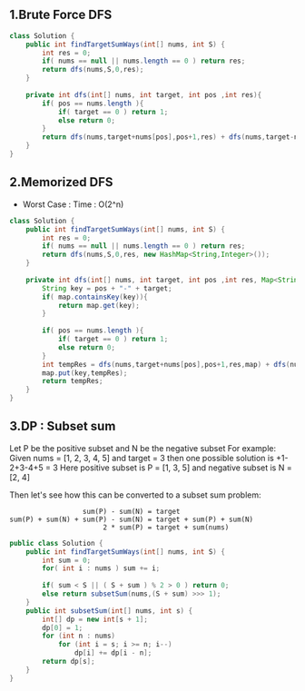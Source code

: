 ## 1.Brute Force DFS
```java
class Solution {
    public int findTargetSumWays(int[] nums, int S) {
        int res = 0;
        if( nums == null || nums.length == 0 ) return res;
        return dfs(nums,S,0,res);
    }
    
    private int dfs(int[] nums, int target, int pos ,int res){
        if( pos == nums.length ){
            if( target == 0 ) return 1;
            else return 0;
        }
        return dfs(nums,target+nums[pos],pos+1,res) + dfs(nums,target-nums[pos],pos+1,res);
    }
}
```


## 2.Memorized DFS
* Worst Case : Time : O(2^n)

```java
class Solution {
    public int findTargetSumWays(int[] nums, int S) {
        int res = 0;
        if( nums == null || nums.length == 0 ) return res;
        return dfs(nums,S,0,res, new HashMap<String,Integer>());
    }
    
    private int dfs(int[] nums, int target, int pos ,int res, Map<String,Integer> map){
        String key = pos + "-" + target;
        if( map.containsKey(key)){
            return map.get(key);
        }
        
        if( pos == nums.length ){
            if( target == 0 ) return 1;
            else return 0;
        }
        int tempRes = dfs(nums,target+nums[pos],pos+1,res,map) + dfs(nums,target-nums[pos],pos+1,res,map);
        map.put(key,tempRes);
        return tempRes;
    }
}
```


## 3.DP : Subset sum 
Let P be the positive subset and N be the negative subset
For example:
Given nums = [1, 2, 3, 4, 5] and target = 3 then one possible solution is +1-2+3-4+5 = 3
Here positive subset is P = [1, 3, 5] and negative subset is N = [2, 4]

Then let's see how this can be converted to a subset sum problem:

```
                  sum(P) - sum(N) = target
sum(P) + sum(N) + sum(P) - sum(N) = target + sum(P) + sum(N)
                       2 * sum(P) = target + sum(nums)
```

```java
public class Solution {
    public int findTargetSumWays(int[] nums, int S) {
        int sum = 0;
        for( int i : nums ) sum += i;
        
        if( sum < S || ( S + sum ) % 2 > 0 ) return 0;
        else return subsetSum(nums,(S + sum) >>> 1);
    }
    public int subsetSum(int[] nums, int s) {
        int[] dp = new int[s + 1]; 
        dp[0] = 1;
        for (int n : nums)
            for (int i = s; i >= n; i--)
                dp[i] += dp[i - n]; 
        return dp[s];
    } 
}
```
